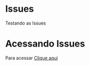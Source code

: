 # Issues
 Testando as Issues

 # Acessando Issues

 Para acessar [Clique aqui](https://github.com/guilhermemgayer/Issues/issues)

